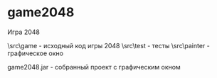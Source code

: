 # game2048

Игра 2048

\src\game - исходный код игры 2048
\src\test - тесты
\src\painter - графическое окно

game2048.jar - собранный проект с графическим окном
